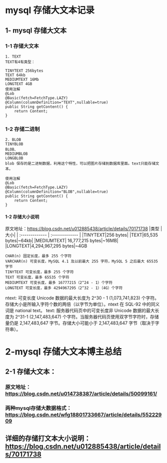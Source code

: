 # mysql 存储大文本记录


## 1- mysql 存储大文本

### 1-1 存储大文本

```
1. TEXT
TEXT有4有类型：

TINYTEXT 256bytes
TEXT 64kb
MEDIUMTEXT 16Mb
LONGTEXT 4GB
使用注解
@Lob
@Basic(fetch=FetchType.LAZY)
@Column(columnDefinition="TEXT",nullable=true)
public String getContent() {
    return Content;
}

```

### 1-2 存储二进制

```
2. BLOB
TINYBLOB
BLOB、
MEDIUMBLOB
LONGBLOB
blob 保存的是二进制数据，利用这个特性，可以把图片存储到数据库里面。text只能存储文本。

使用注解
@Lob
@Basic(fetch=FetchType.LAZY)
@Column(columnDefinition="BLOB",nullable=true)
public String getContent() {
    return Content;
}

```


#### 1-2 存储大小说明

原文地址：https://blog.csdn.net/u012885438/article/details/70171738
|类型  | 大小|
| :------------- | :------------- |
|TINYTEXT|256 bytes|
|TEXT|65,535 bytes|~64kb|
|MEDIUMTEXT| 16,777,215 bytes|~16MB|
|LONGTEXT|4,294,967,295 bytes|~4GB

```
CHAR(n) 固定长度，最多 255 个字符
VARCHAR(n) 可变长度，MySQL 4.1 及以前最大 255 字符，MySQL 5 之后最大 65535 字节
TINYTEXT 可变长度，最多 255 个字符
TEXT 可变长度，最多 65535 个字符
MEDIUMTEXT 可变长度，最多 16777215（2^24 - 1）个字符
LONGTEXT 可变长度，最多 4294967295（2^32 - 1）（4G）个字符
```
ntext:
可变长度 Unicode 数据的最大长度为 2^30 - 1 (1,073,741,823) 个字符。存储大小是所输入字符个数的两倍（以字节为单位）。ntext 在 SQL-92 中的同义词是 national text。
text:
服务器代码页中的可变长度非 Unicode 数据的最大长度为 2^31-1 (2,147,483,647) 个字符。当服务器代码页使用双字节字符时，存储量仍是 2,147,483,647 字节。存储大小可能小于 2,147,483,647 字节（取决于字符串）。




# 2-mysql 存储大文本博主总结

## 2-1 存储大文本：

### 原文地址：https://blog.csdn.net/u014738387/article/details/50099161/
### 两种mysql存储大数据格式：https://blog.csdn.net/wfg18801733667/article/details/55222909
## 详细的存储打文本大小说明：https://blog.csdn.net/u012885438/article/details/70171738
